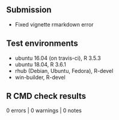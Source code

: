 ## Submission

* Fixed vignette rmarkdown error

## Test environments
* ubuntu 16.04 (on travis-ci), R 3.5.3
* ubuntu 18.04, R 3.6.1
* rhub (Debian, Ubuntu, Fedora), R-devel
* win-builder, R-devel

## R CMD check results

0 errors | 0 warnings | 0 notes